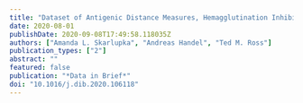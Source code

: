 ```yaml
---
title: "Dataset of Antigenic Distance Measures, Hemagglutination Inhibition, Viral Lung Titers, and Weight Loss in Mice and Ferrets When Exposed to HA-Based Vaccination or Sub-Lethal A(H1) Influenza Infection"
date: 2020-08-01
publishDate: 2020-09-08T17:49:58.118035Z
authors: ["Amanda L. Skarlupka", "Andreas Handel", "Ted M. Ross"]
publication_types: ["2"]
abstract: ""
featured: false
publication: "*Data in Brief*"
doi: "10.1016/j.dib.2020.106118"
---
```


